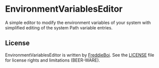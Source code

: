 EnvironmentVariablesEditor
==========================
A simple editor to modify the environment variables of your system with simplified editing of the system Path variable entries.

License
-------
EnvironmentVariablesEditor is written by [FreddieBoi](https://github.com/FreddieBoi "FreddieBoi on github"). See the [LICENSE](https://github.com/FreddieBoi/EnvironmentVariablesEditor/blob/master/LICENSE) file for license rights and limitations (BEER-WARE).
